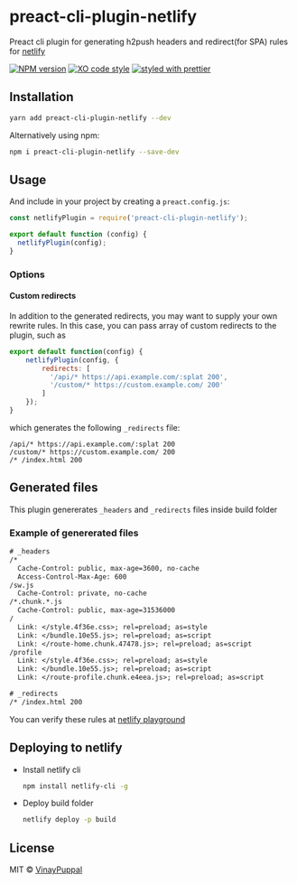# preact-cli-plugin-netlify

Preact cli plugin for generating h2push headers and redirect(for SPA) rules for [netlify](https://www.netlify.com/)

[![NPM version](https://img.shields.io/npm/v/preact-cli-plugin-netlify.svg)](https://www.npmjs.com/package/preact-cli-plugin-netlify)
[![XO code style](https://img.shields.io/badge/code_style-XO-5ed9c7.svg)](https://github.com/sindresorhus/xo)
[![styled with prettier](https://img.shields.io/badge/styled_with-prettier-ff69b4.svg)](https://github.com/prettier/prettier)

## Installation

```bash
yarn add preact-cli-plugin-netlify --dev
```

Alternatively using npm:

```bash
npm i preact-cli-plugin-netlify --save-dev
```

## Usage

And include in your project by creating a `preact.config.js`:

```js
const netlifyPlugin = require('preact-cli-plugin-netlify');

export default function (config) {
  netlifyPlugin(config);
}
```

### Options

#### Custom redirects

In addition to the generated redirects, you may want to supply your
own rewrite rules. In this case, you can pass array of custom redirects to the plugin, such as
```js
export default function(config) {
    netlifyPlugin(config, {
        redirects: [
          '/api/* https://api.example.com/:splat 200',
          '/custom/* https://custom.example.com/ 200'
        ]
    });
}
```
which generates the following `_redirects` file:
```
/api/* https://api.example.com/:splat 200
/custom/* https://custom.example.com/ 200
/* /index.html 200
```

## Generated files

This plugin genererates `_headers` and `_redirects` files inside build folder

### Example of genererated files

```txt
# _headers
/*
  Cache-Control: public, max-age=3600, no-cache
  Access-Control-Max-Age: 600
/sw.js
  Cache-Control: private, no-cache
/*.chunk.*.js
  Cache-Control: public, max-age=31536000
/
  Link: </style.4f36e.css>; rel=preload; as=style
  Link: </bundle.10e55.js>; rel=preload; as=script
  Link: </route-home.chunk.47478.js>; rel=preload; as=script
/profile
  Link: </style.4f36e.css>; rel=preload; as=style
  Link: </bundle.10e55.js>; rel=preload; as=script
  Link: </route-profile.chunk.e4eea.js>; rel=preload; as=script
```

```txt
# _redirects
/* /index.html 200
```

You can verify these rules at [netlify playground](https://play.netlify.com/)

## Deploying to netlify

- Install netlify cli
  ```bash
  npm install netlify-cli -g
  ```
- Deploy build folder
  ```bash
  netlify deploy -p build
  ```

## License

MIT © [VinayPuppal](https://www.vinaypuppal.com)